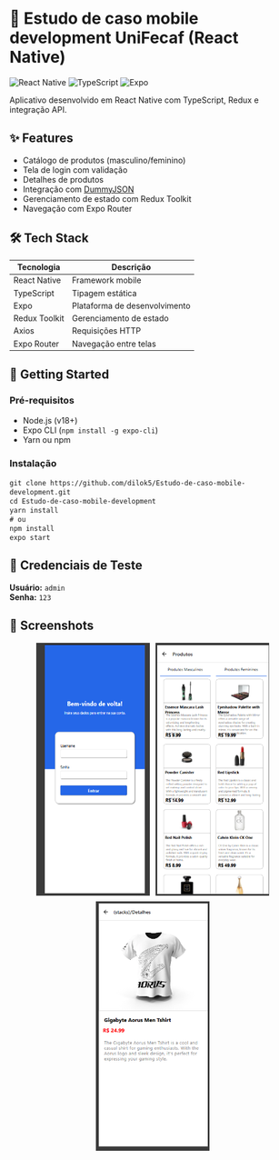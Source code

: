 # 📱 Estudo de caso mobile development UniFecaf (React Native)

![React Native](https://img.shields.io/badge/react_native-%2320232a.svg?style=for-the-badge&logo=react&logoColor=%2361DAFB)
![TypeScript](https://img.shields.io/badge/typescript-%23007ACC.svg?style=for-the-badge&logo=typescript&logoColor=white)
![Expo](https://img.shields.io/badge/expo-1C1E24?style=for-the-badge&logo=expo&logoColor=#D04A37)

Aplicativo desenvolvido em React Native com TypeScript, Redux e integração API.

## ✨ Features
- Catálogo de produtos (masculino/feminino)
- Tela de login com validação
- Detalhes de produtos
- Integração com [DummyJSON](https://dummyjson.com/)
- Gerenciamento de estado com Redux Toolkit
- Navegação com Expo Router

## 🛠 Tech Stack
| Tecnologia       | Descrição                          |
|------------------|------------------------------------|
| React Native     | Framework mobile                   |
| TypeScript       | Tipagem estática                   |
| Expo             | Plataforma de desenvolvimento      |
| Redux Toolkit    | Gerenciamento de estado            |
| Axios            | Requisições HTTP                   |
| Expo Router      | Navegação entre telas              |

## 🚀 Getting Started

### Pré-requisitos
- Node.js (v18+)
- Expo CLI (`npm install -g expo-cli`)
- Yarn ou npm

### Instalação
```
git clone https://github.com/dilok5/Estudo-de-caso-mobile-development.git
cd Estudo-de-caso-mobile-development
yarn install
# ou
npm install
expo start
```

## 🔐 Credenciais de Teste
**Usuário:** `admin`  
**Senha:** `123`

## 📸 Screenshots

<div align="center" style="display: flex; flex-wrap: wrap; gap: 10px; justify-content: center;">
  <img src="./screenshots/login-screen.png" alt="Tela de Login" width="200" />
  <img src="./screenshots/products-screen.png" alt="Catálogo de Produtos" width="200" />
  <img src="./screenshots/details-screen.png" alt="Detalhes do Produto" width="200" />
</div>
